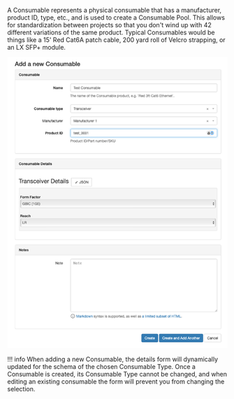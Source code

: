 A Consumable represents a physical consumable that has a manufacturer, product ID, type, etc., and is used to create a Consumable Pool.
This allows for standardization between projects so that you don't wind up with 42 different variations of the same product.
Typical Consumables would be things like a 15' Red Cat6A patch cable, 200 yard roll of Velcro strapping, or an LX SFP+ module.

<picture>
  <source media="(prefers-color-scheme: dark)" srcset="../assets/screens/consumable_dark.png">
  <img class="md-screenshot" alt="Add new consumable type" src="../assets/screens/consumable_light.png">
</picture>

!!! info
    When adding a new Consumable, the details form will dynamically updated for the schema of the chosen Consumable Type.
    Once a Consumable is created, its Consumable Type cannot be changed, and when editing an existing consumable the form will prevent you from changing the selection.

